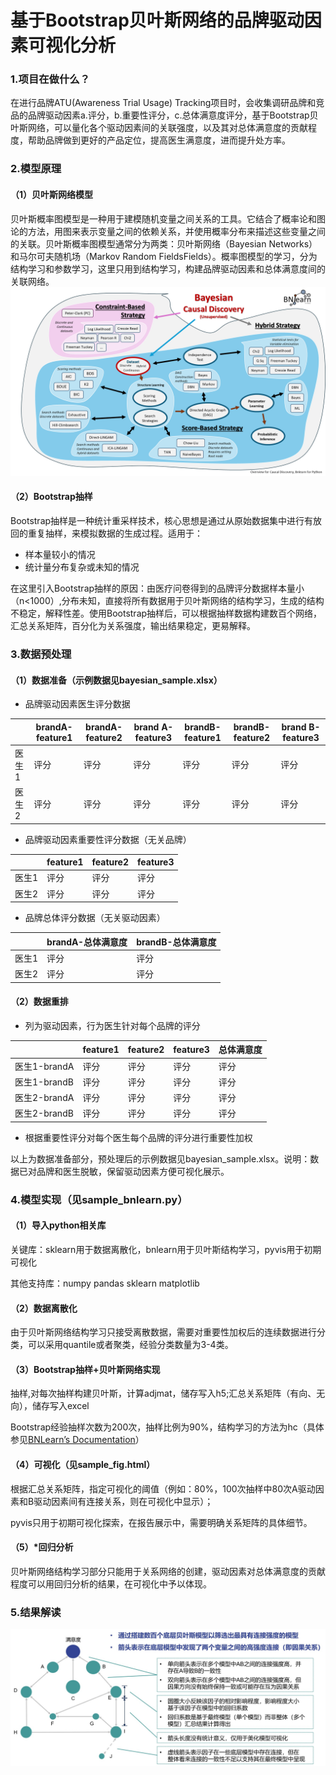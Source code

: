 # 基于Bootstrap贝叶斯网络的品牌驱动因素可视化分析
### 1.项目在做什么？
在进行品牌ATU(Awareness Trial Usage) Tracking项目时，会收集调研品牌和竞品的品牌驱动因素a.评分，b.重要性评分，c.总体满意度评分，基于Bootstrap贝叶斯网络，可以量化各个驱动因素间的关联强度，以及其对总体满意度的贡献程度，帮助品牌做到更好的产品定位，提高医生满意度，进而提升处方率。
### 2.模型原理
#### （1）贝叶斯网络模型
贝叶斯概率图模型是一种用于建模随机变量之间关系的工具。它结合了概率论和图论的方法，用图来表示变量之间的依赖关系，并使用概率分布来描述这些变量之间的关联。贝叶斯概率图模型通常分为两类：贝叶斯网络（Bayesian Networks）和马尔可夫随机场（Markov
Random FieldsFields）。概率图模型的学习，分为结构学习和参数学习，这里只用到结构学习，构建品牌驱动因素和总体满意度间的关联网络。
   ![Bayesian Causal Discovery](bnlearn/fig/Landscape_Causal_Discovery_Bnlearn_for_python.png)
#### （2）Bootstrap抽样
Bootstrap抽样是一种统计重采样技术，核心思想是通过从原始数据集中进行有放回的重复抽样，来模拟数据的生成过程。适用于：
- 样本量较小的情况
- 统计量分布复杂或未知的情况

在这里引入Bootstrap抽样的原因：由医疗问卷得到的品牌评分数据样本量小（n<1000）,分布未知，直接将所有数据用于贝叶斯网络的结构学习，生成的结构不稳定，解释性差。使用Bootstrap抽样后，可以根据抽样数据构建数百个网络，汇总关系矩阵，百分化为关系强度，输出结果稳定，更易解释。
### 3.数据预处理
#### （1）数据准备（示例数据见bayesian_sample.xlsx）
- 品牌驱动因素医生评分数据

| | brandA-feature1 |brandA-feature2|brand A-feature3|brandB-feature1|brandB-feature2| brand B-feature3  |
|----|----|----|----|----|----|-------------------|
|医生1|评分|评分|评分|评分|评分|评分|
|医生2|评分|评分|评分|评分|评分|评分|

- 品牌驱动因素重要性评分数据（无关品牌）

| | feature1 |feature2|feature3|
|----|-----------------|----|----|
|医生1|评分|评分|评分|
|医生2|评分|评分|评分|

- 品牌总体评分数据（无关驱动因素）

| | brandA-总体满意度 | brandB-总体满意度 |
|----|--------------|--------------|
|医生1| 评分           | 评分           |
|医生2| 评分           | 评分           |

#### （2）数据重排
- 列为驱动因素，行为医生针对每个品牌的评分

|            | feature1 |feature2|feature3|总体满意度 |
|------------|-----------------|----|----|----|
| 医生1-brandA |评分|评分|评分|评分|
| 医生1-brandB |评分|评分|评分|评分|
| 医生2-brandA |评分|评分|评分|评分|
| 医生2-brandB |评分|评分|评分|评分|

- 根据重要性评分对每个医生每个品牌的评分进行重要性加权

以上为数据准备部分，预处理后的示例数据见bayesian_sample.xlsx。说明：数据已对品牌和医生脱敏，保留驱动因素方便可视化展示。
### 4.模型实现（见sample_bnlearn.py）
#### （1）导入python相关库
关键库：sklearn用于数据离散化，bnlearn用于贝叶斯结构学习，pyvis用于初期可视化

其他支持库：numpy pandas sklearn matplotlib
#### （2）数据离散化
由于贝叶斯网络结构学习只接受离散数据，需要对重要性加权后的连续数据进行分类，可以采用quantile或者聚类，经验分类数量为3-4类。
#### （3）Bootstrap抽样+贝叶斯网络实现
抽样,对每次抽样构建贝叶斯，计算adjmat，储存写入h5;汇总关系矩阵（有向、无向），储存写入excel

Bootstrap经验抽样次数为200次，抽样比例为90%，结构学习的方法为hc（具体参见[BNLearn’s Documentation](https://erdogant.github.io/bnlearn/pages/html/index.html)）
#### （4）可视化（见sample_fig.html）
根据汇总关系矩阵，指定可视化的阈值（例如：80%，100次抽样中80次A驱动因素和B驱动因素间有连接关系，则在可视化中显示）；

pyvis只用于初期可视化探索，在报告展示中，需要明确关系矩阵的具体细节。
#### （5）*回归分析
贝叶斯网络结构学习部分只能用于关系网络的创建，驱动因素对总体满意度的贡献程度可以用回归分析的结果，在可视化中予以体现。
### 5.结果解读
 ![output interpretation](bnlearn/fig/output_interpretation.jpg)
